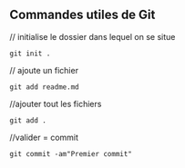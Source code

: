 ## Commandes utiles de Git

// initialise le dossier dans lequel on se situe

```
git init .
```

// ajoute un fichier

```
git add readme.md
```

//ajouter tout les fichiers

```
git add .
```

//valider = commit

```
git commit -am"Premier commit"
```
